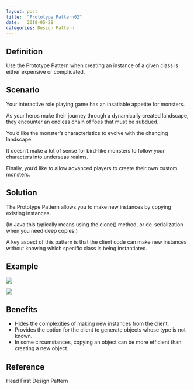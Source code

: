 ```yaml
---
layout: post
title:  "Prototype Pattern02"
date:   2018-05-28
categories: Design Pattern
---
```


## Definition

Use the Prototype Pattern when creating an instance of a given class is either expensive or complicated. 

## Scenario 

Your interactive role playing game has an insatiable appetite for monsters. 

As your heros make their journey through a dynamically created landscape, they encounter an endless chain of foes that must be subdued. 

You’d like the monster’s characteristics to evolve with the changing landscape. 

It doesn’t make a lot of sense for bird-like monsters to follow your characters into underseas realms. 

Finally, you’d like to allow advanced players to create their own custom monsters. 

## Solution

The Prototype Pattern allows you to make new instances by copying existing instances. 

(In Java this typically means using the clone() method, or de-serialization when you need deep copies.) 

A key aspect of this pattern is that the client code can make new instances without knowing which specific class is being instantiated. 

## Example

![](/image/protoMons02.png)

![](/image/protoMons01.png)

## Benefits

- Hides the complexities of making new instances from the client. 
- Provides the option for the client to generate objects whose type is not known. 
- In some circumstances, copying an object can be more efficient than creating a new object. 

## Reference

Head First Design Pattern
